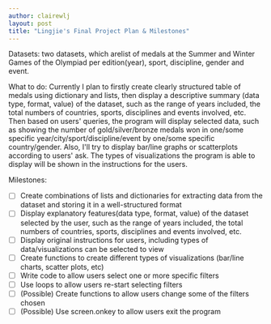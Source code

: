 ```yaml
---
author: clairewlj
layout: post
title: "Lingjie's Final Project Plan & Milestones"
---
```


Datasets: 
two datasets, which arelist of medals at the Summer and Winter Games of the Olympiad per edition(year), sport, discipline, gender and event.

What to do:
Currently I plan to firstly create clearly structured table of medals using dictionary and lists, then display a descriptive summary (data type, format, value) of the dataset, such as the range of years included, the total numbers of countries, sports, disciplines and events involved, etc. Then based on users' queries, the program will display selected data, such as showing the number of gold/silver/bronze medals won in one/some specific year/city/sport/discipline/event by one/some specific country/gender. Also, I'll try to display bar/line graphs or scatterplots according to users' ask. The types of visualizations the program is able to display will be shown in the instructions for the users.

Milestones:

- [ ] Create combinations of lists and dictionaries for extracting data from the dataset and storing it in a well-structured format
- [ ] Display explanatory features(data type, format, value) of the dataset selected by the user, such as the range of years included, the total numbers of countries, sports, disciplines and events involved, etc.
- [ ] Display original instructions for users, including types of data/visualizations can be selected to view
- [ ] Create functions to create different types of visualizations (bar/line charts, scatter plots, etc)
- [ ] Write code to allow users select one or more specific filters
- [ ] Use loops to allow users re-start selecting filters
- [ ] (Possible) Create functions to allow users change some of the filters chosen
- [ ] (Possible) Use screen.onkey to allow users exit the program
